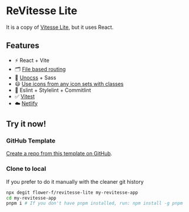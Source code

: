 # ReVitesse Lite

It is a copy of [Vitesse Lite](https://github.com/antfu/vitesse-lite), but it uses React.

## Features

- ⚡️ React + Vite
- 🗂 [File based routing](https://github.com/hannoeru/vite-plugin-pages)
- 🎨 [Unocss](https://github.com/unocss/unocss) + Sass
- 😃 [Use icons from any icon sets with classes](https://github.com/unocss/unocss/tree/main/packages/preset-icons)
- 🦾 Eslint + Stylelint + Commitlint
- ✅ [Vitest](https://github.com/vitest-dev/vitest)
- ☁️ [Netlify](https://www.netlify.com/)

## Try it now!

### GitHub Template

[Create a repo from this template on GitHub](https://github.com/flower-f/revitesse-lite/generate).

### Clone to local

If you prefer to do it manually with the cleaner git history

```bash
npx degit flower-f/revitesse-lite my-revitesse-app
cd my-revitesse-app
pnpm i # If you don't have pnpm installed, run: npm install -g pnpm
```
